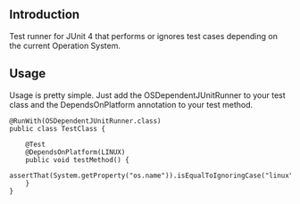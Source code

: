 Introduction
------------
Test runner for JUnit 4 that performs or ignores test cases depending on the current Operation System.

Usage
-----
Usage is pretty simple. Just add the OSDependentJUnitRunner to your test class and the DependsOnPlatform annotation to
your test method.


    @RunWith(OSDependentJUnitRunner.class)
    public class TestClass {
    
        @Test
        @DependsOnPlatform(LINUX)
        public void testMethod() {
            assertThat(System.getProperty("os.name")).isEqualToIgnoringCase("linux");
        }
    }
